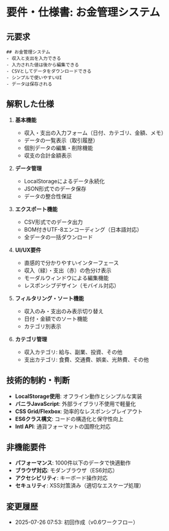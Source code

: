 # 要件・仕様書: お金管理システム

## 元要求
```
## お金管理システム
- 収入と支出を入力できる
- 入力された値は後から編集できる
- CSVとしてデータをダウンロードできる
- シンプルで使いやすいUI
- データは保存される
```

## 解釈した仕様
1. **基本機能**
   - 収入・支出の入力フォーム（日付、カテゴリ、金額、メモ）
   - データの一覧表示（取引履歴）
   - 個別データの編集・削除機能
   - 収支の合計金額表示

2. **データ管理**
   - LocalStorageによるデータ永続化
   - JSON形式でのデータ保存
   - データの整合性保証

3. **エクスポート機能**
   - CSV形式でのデータ出力
   - BOM付きUTF-8エンコーディング（日本語対応）
   - 全データの一括ダウンロード

4. **UI/UX要件**
   - 直感的で分かりやすいインターフェース
   - 収入（緑）・支出（赤）の色分け表示
   - モーダルウィンドウによる編集機能
   - レスポンシブデザイン（モバイル対応）

5. **フィルタリング・ソート機能**
   - 収入のみ・支出のみ表示切り替え
   - 日付・金額でのソート機能
   - カテゴリ別表示

6. **カテゴリ管理**
   - 収入カテゴリ: 給与、副業、投資、その他
   - 支出カテゴリ: 食費、交通費、娯楽、光熱費、その他

## 技術的制約・判断
- **LocalStorage使用**: オフライン動作とシンプルな実装
- **バニラJavaScript**: 外部ライブラリ不使用で軽量化
- **CSS Grid/Flexbox**: 効率的なレスポンシブレイアウト
- **ES6クラス構文**: コードの構造化と保守性向上
- **Intl API**: 通貨フォーマットの国際化対応

## 非機能要件
- **パフォーマンス**: 1000件以下のデータで快適動作
- **ブラウザ対応**: モダンブラウザ（ES6対応）
- **アクセシビリティ**: キーボード操作対応
- **セキュリティ**: XSS対策済み（適切なエスケープ処理）

## 変更履歴
- 2025-07-26 07:53: 初回作成（v0.6ワークフロー）